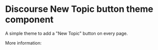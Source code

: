 # Discourse New Topic button theme component

A simple theme to add a "New Topic" button on every page. 

More information: 
